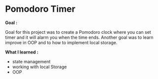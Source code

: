 # Pomodoro Timer

**Goal :**

Goal for this project was to create a Pomodoro clock where you can
set timer and it will alarm you when the time ends. Another goal was to learn improve in OOP and to how to implement local storage. 


**What I learned :**

- state management 
- working with local Storage 
- OOP




